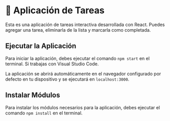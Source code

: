 # 📌 Aplicación de Tareas
Esta es una aplicación de tareas interactiva desarrollada con React. Puedes agregar una tarea, eliminarla de la lista y marcarla como completada.

## Ejecutar la Aplicación
Para iniciar la aplicación, debes ejecutar el comando `npm start` en el terminal. Si trabajas con Visual Studio Code.

La aplicación se abrirá automáticamente en el navegador configurado por defecto en tu dispositivo y se ejecutará en `localhost:3000`.

## Instalar Módulos
Para instalar los módulos necesarios para la aplicación, debes ejecutar el comando `npm install` en el terminal.
